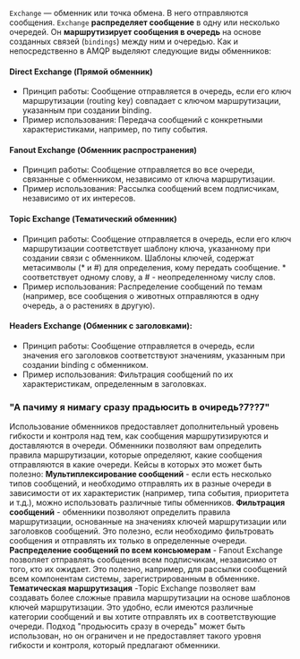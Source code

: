 `Exchange` — обменник или точка обмена. В него отправляются сообщения. `Exchange` **распределяет сообщение** в одну или несколько очередей. Он **маршрутизирует сообщения в очередь** на основе созданных связей (`bindings`) между ним и очередью.
Как и непосредственно в AMQP выделяют следующие виды обменников:
#### Direct Exchange (Прямой обменник)
- Принцип работы: Сообщение отправляется в очередь, если его ключ маршрутизации (routing key) совпадает с ключом маршрутизации, указанным при создании binding.
- Пример использования: Передача сообщений с конкретными характеристиками, например, по типу события.
#### Fanout Exchange (Обменник распространения)
- Принцип работы: Сообщение отправляется во все очереди, связанные с обменником, независимо от ключа маршрутизации.
- Пример использования: Рассылка сообщений всем подписчикам, независимо от их интересов.
#### Topic Exchange (Тематический обменник)
- Принцип работы: Сообщение отправляется в очередь, если его ключ маршрутизации соответствует шаблону ключа, указанному при создании связи с обменником. Шаблоны ключей, содержат метасимволы (* и #) для определения, кому передать сообщение. * соответствует одному слову, а # - неопределенному числу слов.
- Пример использования: Распределение сообщений по темам (например, все сообщения о животных отправляются в одну очередь, а о растениях в другую).
#### **Headers Exchange (Обменник с заголовками):**
- Принцип работы: Сообщение отправляется в очередь, если значения его заголовков соответствуют значениям, указанным при создании binding с обменником.
- Пример использования: Фильтрация сообщений по их характеристикам, определенным в заголовках.

### "А пачиму я нимагу сразу прадьюсить в очиредь?7??7"
Использование обменников предоставляет дополнительный уровень гибкости и контроля над тем, как сообщения маршрутизируются и доставляются в очереди. Обменники позволяют вам определить правила маршрутизации, которые определяют, какие сообщения отправляются в какие очереди.
Кейсы в которых это может быть полезно:
**Мультиплексирование сообщений** - если есть несколько типов сообщений, и необходимо отправлять их в разные очереди в зависимости от их характеристик (например, типа события, приоритета и т.д.), можно использовать различные типы обменников.
**Фильтрация сообщений** - обменники позволяют определить правила маршрутизации, основанные на значениях ключей маршрутизации или заголовков сообщений. Это полезно, если необходимо фильтровать сообщения и отправлять их только в определенные очереди.
**Распределение сообщений по всем консьюмерам** - Fanout Exchange позволяет отправлять сообщения всем подписчикам, независимо от того, кто их ожидает. Это полезно, например, для рассылки сообщений всем компонентам системы, зарегистрированным в обменнике.
**Тематическая маршрутизация** -Topic Exchange позволяет вам создавать более сложные правила маршрутизации на основе шаблонов ключей маршрутизации. Это удобно, если имеются различные категории сообщений и вы хотите отправлять их в соответствующие очереди.
Подход "продьюсить сразу в очередь" может быть использован, но он ограничен и не предоставляет такого уровня гибкости и контроля, который предлагают обменники.